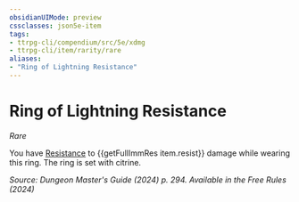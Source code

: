 ```yaml
---
obsidianUIMode: preview
cssclasses: json5e-item
tags:
- ttrpg-cli/compendium/src/5e/xdmg
- ttrpg-cli/item/rarity/rare
aliases: 
- "Ring of Lightning Resistance"
---
```

# Ring of Lightning Resistance
*Rare*  



You have [Resistance](3-Mechanics/CLI/rules/variant-rules/resistance-xphb.md) to {{getFullImmRes item.resist}} damage while wearing this ring. The ring is set with citrine.

*Source: Dungeon Master's Guide (2024) p. 294. Available in the Free Rules (2024)*